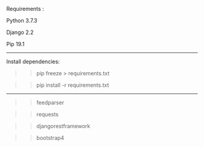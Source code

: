 Requirements :

Python 3.7.3

Django 2.2

Pip 19.1

------------------------------
Install dependencies:

>> pip freeze > requirements.txt

>> pip install -r requirements.txt
------------------------------
>> feedparser

>> requests

>> djangorestframework

>>bootstrap4


